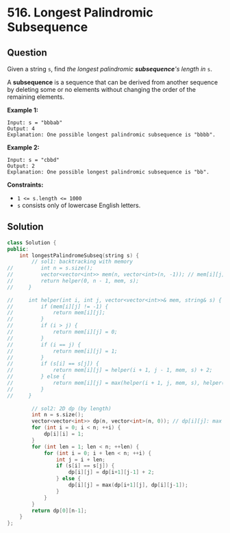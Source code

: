 # 516. Longest Palindromic Subsequence

## Question

Given a string `s`, find _the longest palindromic **subsequence**'s length in_ `s`.

A **subsequence** is a sequence that can be derived from another sequence by deleting some or no elements without changing the order of the remaining elements.

**Example 1:**

```text
Input: s = "bbbab"
Output: 4
Explanation: One possible longest palindromic subsequence is "bbbb".
```

**Example 2:**

```text
Input: s = "cbbd"
Output: 2
Explanation: One possible longest palindromic subsequence is "bb".
```

**Constraints:**

* `1 <= s.length <= 1000`
* `s` consists only of lowercase English letters.

## Solution

```cpp
class Solution {
public:
    int longestPalindromeSubseq(string s) {
        // sol1: backtracking with memory
//         int n = s.size();
//         vector<vector<int>> mem(n, vector<int>(n, -1)); // mem[i][j]: max len of palindrome in s[i:j]
//         return helper(0, n - 1, mem, s);
//     }
    
//     int helper(int i, int j, vector<vector<int>>& mem, string& s) {
//         if (mem[i][j] != -1) {
//             return mem[i][j];
//         }
//         if (i > j) {
//             return mem[i][j] = 0;
//         }
//         if (i == j) {
//             return mem[i][j] = 1;
//         }
//         if (s[i] == s[j]) {
//             return mem[i][j] = helper(i + 1, j - 1, mem, s) + 2;
//         } else {
//             return mem[i][j] = max(helper(i + 1, j, mem, s), helper(i, j - 1, mem, s));
//         }
//     }
        
        // sol2: 2D dp (by length)
        int n = s.size();
        vector<vector<int>> dp(n, vector<int>(n, 0)); // dp[i][j]: max len of palindrome in s[i:j]
        for (int i = 0; i < n; ++i) {
            dp[i][i] = 1;
        }
        for (int len = 1; len < n; ++len) {
            for (int i = 0; i + len < n; ++i) {
                int j = i + len;
                if (s[i] == s[j]) {
                    dp[i][j] = dp[i+1][j-1] + 2;
                } else {
                    dp[i][j] = max(dp[i+1][j], dp[i][j-1]);
                }
            }
        }
        return dp[0][n-1];
    }
};
```

